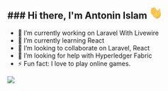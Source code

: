 <h2>### Hi there, I'm Antonin Islam <img src="https://raw.githubusercontent.com/ABSphreak/ABSphreak/master/gifs/Hi.gif" width="30px"></h2>

- 🔭 I’m currently working on Laravel With Livewire </br>
- 🌱 I’m currently learning React
- 👯 I’m looking to collaborate on Laravel, React
- 🤔 I’m looking for help with Hyperledger Fabric
- ⚡ Fun fact: I love to play online games.
<img src="https://github-readme-stats.vercel.app/api?username=antonin686&&show_icons=true&title_color=ffffff&icon_color=bb2acf&text_color=daf7dc&bg_color=151515" />

<!--
**antonin686/antonin686** is a ✨ _special_ ✨ repository because its `README.md` (this file) appears on your GitHub profile.

Here are some ideas to get you started:

- 🔭 I’m currently working on ...
- 🌱 I’m currently learning ...
- 👯 I’m looking to collaborate on ...
- 🤔 I’m looking for help with ...
- 💬 Ask me about ...
- 📫 How to reach me: ...
- 😄 Pronouns: ...
- ⚡ Fun fact: ...
-->

